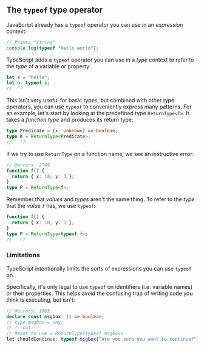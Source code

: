 
## The `typeof` type operator

JavaScript already has a `typeof` operator you can use in an _expression_ context:

```ts 
// Prints "string"
console.log(typeof "Hello world");
```

TypeScript adds a `typeof` operator you can use in a _type_ context to refer to the _type_ of a variable or property:

```ts 
let s = "hello";
let n: typeof s;
//  ^?
```

This isn't very useful for basic types, but combined with other type operators, you can use `typeof` to conveniently express many patterns.
For an example, let's start by looking at the predefined type `ReturnType<T>`.
It takes a _function type_ and produces its return type:

```ts 
type Predicate = (x: unknown) => boolean;
type K = ReturnType<Predicate>;
//   ^?
```

If we try to use `ReturnType` on a function name, we see an instructive error:

```ts 
// @errors: 2749
function f() {
  return { x: 10, y: 3 };
}
type P = ReturnType<f>;
```

Remember that _values_ and _types_ aren't the same thing.
To refer to the _type_ that the _value `f`_ has, we use `typeof`:

```ts 
function f() {
  return { x: 10, y: 3 };
}
type P = ReturnType<typeof f>;
//   ^?
```

### Limitations

TypeScript intentionally limits the sorts of expressions you can use `typeof` on.

Specifically, it's only legal to use `typeof` on identifiers (i.e. variable names) or their properties.
This helps avoid the confusing trap of writing code you think is executing, but isn't:

```ts 
// @errors: 1005
declare const msgbox: () => boolean;
// type msgbox = any;
// ---cut---
// Meant to use = ReturnType<typeof msgbox>
let shouldContinue: typeof msgbox("Are you sure you want to continue?");
```
